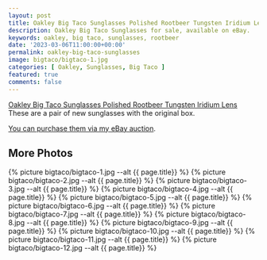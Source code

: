 ```yaml
---
layout: post
title: Oakley Big Taco Sunglasses Polished Rootbeer Tungsten Iridium Lens
description: Oakley Big Taco Sunglasses for sale, available on eBay. 
keywords: oakley, big taco, sunglasses, rootbeer
date: '2023-03-06T11:00:00+00:00'
permalink: oakley-big-taco-sunglasses
image: bigtaco/bigtaco-1.jpg
categories: [ Oakley, Sunglasses, Big Taco ]
featured: true
comments: false 
---
```

[Oakley Big Taco Sunglasses Polished Rootbeer Tungsten Iridium Lens](https://www.ebay.com/itm/155441459975) These are a pair of new sunglasses with the original box.

[You can purchase them via my eBay auction](https://www.ebay.com/itm/155441459975).

## More Photos
{% picture bigtaco/bigtaco-1.jpg --alt {{ page.title}}  %}
{% picture bigtaco/bigtaco-2.jpg --alt {{ page.title}}  %}
{% picture bigtaco/bigtaco-3.jpg --alt {{ page.title}}  %}
{% picture bigtaco/bigtaco-4.jpg --alt {{ page.title}}  %}
{% picture bigtaco/bigtaco-5.jpg --alt {{ page.title}}  %}
{% picture bigtaco/bigtaco-6.jpg --alt {{ page.title}}  %}
{% picture bigtaco/bigtaco-7.jpg --alt {{ page.title}}  %}
{% picture bigtaco/bigtaco-8.jpg --alt {{ page.title}}  %}
{% picture bigtaco/bigtaco-9.jpg --alt {{ page.title}}  %}
{% picture bigtaco/bigtaco-10.jpg --alt {{ page.title}}  %}
{% picture bigtaco/bigtaco-11.jpg --alt {{ page.title}}  %}
{% picture bigtaco/bigtaco-12.jpg --alt {{ page.title}}  %}
